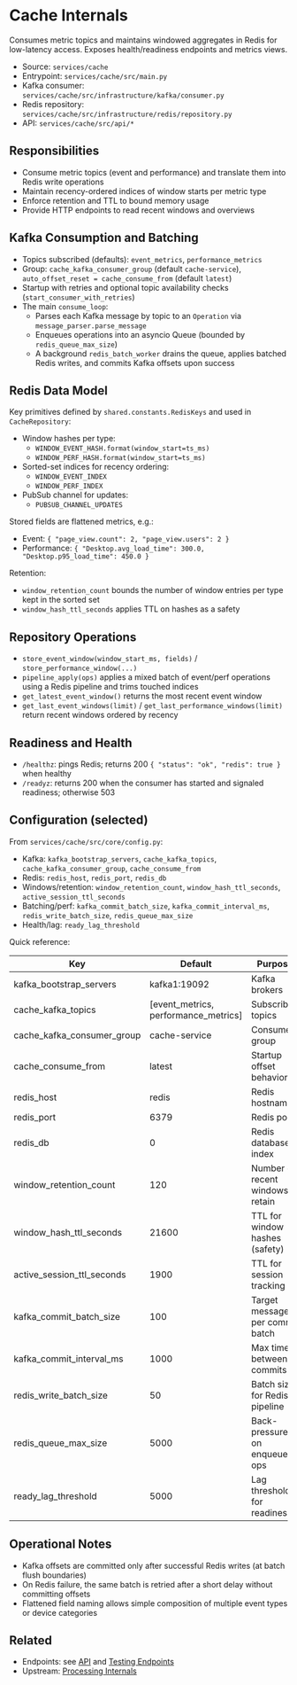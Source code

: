 # Cache Internals

Consumes metric topics and maintains windowed aggregates in Redis for low-latency access. Exposes health/readiness endpoints and metrics views.

- Source: `services/cache`
- Entrypoint: `services/cache/src/main.py`
- Kafka consumer: `services/cache/src/infrastructure/kafka/consumer.py`
- Redis repository: `services/cache/src/infrastructure/redis/repository.py`
- API: `services/cache/src/api/*`

## Responsibilities

- Consume metric topics (event and performance) and translate them into Redis write operations
- Maintain recency-ordered indices of window starts per metric type
- Enforce retention and TTL to bound memory usage
- Provide HTTP endpoints to read recent windows and overviews

## Kafka Consumption and Batching

- Topics subscribed (defaults): `event_metrics`, `performance_metrics`
- Group: `cache_kafka_consumer_group` (default `cache-service`), `auto_offset_reset = cache_consume_from` (default `latest`)
- Startup with retries and optional topic availability checks (`start_consumer_with_retries`)
- The main `consume_loop`:
  - Parses each Kafka message by topic to an `Operation` via `message_parser.parse_message`
  - Enqueues operations into an asyncio Queue (bounded by `redis_queue_max_size`)
  - A background `redis_batch_worker` drains the queue, applies batched Redis writes, and commits Kafka offsets upon success

## Redis Data Model

Key primitives defined by `shared.constants.RedisKeys` and used in `CacheRepository`:

- Window hashes per type:
  - `WINDOW_EVENT_HASH.format(window_start=ts_ms)`
  - `WINDOW_PERF_HASH.format(window_start=ts_ms)`
- Sorted-set indices for recency ordering:
  - `WINDOW_EVENT_INDEX`
  - `WINDOW_PERF_INDEX`
- PubSub channel for updates:
  - `PUBSUB_CHANNEL_UPDATES`

Stored fields are flattened metrics, e.g.:
- Event: `{ "page_view.count": 2, "page_view.users": 2 }`
- Performance: `{ "Desktop.avg_load_time": 300.0, "Desktop.p95_load_time": 450.0 }`

Retention:
- `window_retention_count` bounds the number of window entries per type kept in the sorted set
- `window_hash_ttl_seconds` applies TTL on hashes as a safety

## Repository Operations

- `store_event_window(window_start_ms, fields)` / `store_performance_window(...)`
- `pipeline_apply(ops)` applies a mixed batch of event/perf operations using a Redis pipeline and trims touched indices
- `get_latest_event_window()` returns the most recent event window
- `get_last_event_windows(limit)` / `get_last_performance_windows(limit)` return recent windows ordered by recency

## Readiness and Health

- `/healthz`: pings Redis; returns 200 `{ "status": "ok", "redis": true }` when healthy
- `/readyz`: returns 200 when the consumer has started and signaled readiness; otherwise 503

## Configuration (selected)

From `services/cache/src/core/config.py`:
- Kafka: `kafka_bootstrap_servers`, `cache_kafka_topics`, `cache_kafka_consumer_group`, `cache_consume_from`
- Redis: `redis_host`, `redis_port`, `redis_db`
- Windows/retention: `window_retention_count`, `window_hash_ttl_seconds`, `active_session_ttl_seconds`
- Batching/perf: `kafka_commit_batch_size`, `kafka_commit_interval_ms`, `redis_write_batch_size`, `redis_queue_max_size`
- Health/lag: `ready_lag_threshold`

Quick reference:

| Key | Default | Purpose |
| --- | --- | --- |
| kafka_bootstrap_servers | kafka1:19092 | Kafka brokers |
| cache_kafka_topics | [event_metrics, performance_metrics] | Subscribed topics |
| cache_kafka_consumer_group | cache-service | Consumer group |
| cache_consume_from | latest | Startup offset behavior |
| redis_host | redis | Redis hostname |
| redis_port | 6379 | Redis port |
| redis_db | 0 | Redis database index |
| window_retention_count | 120 | Number of recent windows to retain |
| window_hash_ttl_seconds | 21600 | TTL for window hashes (safety) |
| active_session_ttl_seconds | 1900 | TTL for session tracking |
| kafka_commit_batch_size | 100 | Target messages per commit batch |
| kafka_commit_interval_ms | 1000 | Max time between commits |
| redis_write_batch_size | 50 | Batch size for Redis pipeline |
| redis_queue_max_size | 5000 | Back-pressure on enqueued ops |
| ready_lag_threshold | 5000 | Lag threshold for readiness |

## Operational Notes

- Kafka offsets are committed only after successful Redis writes (at batch flush boundaries)
- On Redis failure, the same batch is retried after a short delay without committing offsets
- Flattened field naming allows simple composition of multiple event types or device categories

## Related

- Endpoints: see [API](../../api/README.md) and [Testing Endpoints](../../testing/endpoints.md)
- Upstream: [Processing Internals](../processing/README.md)
